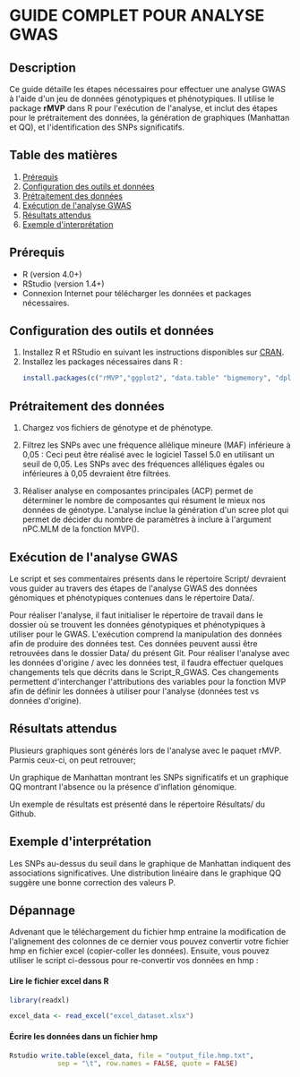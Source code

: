# GUIDE COMPLET POUR ANALYSE GWAS

## Description
Ce guide détaille les étapes nécessaires pour effectuer une analyse GWAS à l'aide d'un jeu de données génotypiques et phénotypiques. Il utilise le package **rMVP** dans R pour l'exécution de l'analyse, et inclut des étapes pour le prétraitement des données, la génération de graphiques (Manhattan et QQ), et l'identification des SNPs significatifs.

## Table des matières
1. [Prérequis](#prérequis)
2. [Configuration des outils et données](#configuration-des-outils-et-données)
3. [Prétraitement des données](#prétraitement-des-données)
4. [Exécution de l'analyse GWAS](#exécution-de-lanalyse-gwas)
5. [Résultats attendus](#résultats-attendus)
6. [Exemple d'interprétation](#exemple-dinterprétation)

## Prérequis
- R (version 4.0+)
- RStudio (version 1.4+)
- Connexion Internet pour télécharger les données et packages nécessaires.

## Configuration des outils et données
1. Installez R et RStudio en suivant les instructions disponibles sur [CRAN](https://cran.r-project.org/).
2. Installez les packages nécessaires dans R :
   ```r
   install.packages(c("rMVP","ggplot2", "data.table" "bigmemory", "dplyr", "readxl"))

## Prétraitement des données

1. Chargez vos fichiers de génotype et de phénotype.
2. Filtrez les SNPs avec une fréquence allélique mineure (MAF) inférieure à 0,05 :
  Ceci peut être réalisé avec le logiciel Tassel 5.0 en utilisant un seuil de 0,05. Les SNPs avec des fréquences alléliques égales ou inférieures à 0,05 devraient être filtrées.

4. Réaliser analyse en composantes principales (ACP) permet de déterminer le nombre de composantes qui résument le mieux nos données de génotype. L'analyse inclue la génération d'un scree plot qui permet de décider du nombre de paramètres à inclure à l'argument nPC.MLM de la fonction MVP().

## Exécution de l'analyse GWAS

Le script et ses commentaires présents dans le répertoire Script/ devraient vous guider au travers des étapes de l'analyse GWAS des données génomiques et phénotypiques contenues dans le répertoire Data/.

Pour réaliser l'analyse, il faut initialiser le répertoire de travail dans le dossier où se trouvent les données génotypiques et phénotypiques à utiliser pour le GWAS. 
L'exécution comprend la manipulation des données afin de produire des données test. Ces données peuvent aussi être retrouvées dans le dossier Data/ du présent Git.
Pour réaliser l'analyse avec les données d'origine / avec les données test, il faudra effectuer quelques changements tels que décrits dans le Script_R_GWAS. Ces changements permettent d'interchanger l'attributions des variables pour la fonction MVP afin de définir les données à utiliser pour l'analyse (données test vs données d'origine).

## Résultats attendus

Plusieurs graphiques sont générés lors de l'analyse avec le paquet rMVP. 
Parmis ceux-ci, on peut retrouver; 

Un graphique de Manhattan montrant les SNPs significatifs et un graphique QQ montrant l'absence ou la présence d'inflation génomique.


Un exemple de résultats est présenté dans le répertoire Résultats/ du Github.

## Exemple d'interprétation

Les SNPs au-dessus du seuil dans le graphique de Manhattan indiquent des associations significatives.
Une distribution linéaire dans le graphique QQ suggère une bonne correction des valeurs P.

## Dépannage ##
Advenant que le téléchargement du fichier hmp entraine la modification de l'alignement des colonnes de ce dernier vous pouvez convertir votre fichier hmp en fichier excel (copier-coller les données). Ensuite, vous pouvez utiliser le script ci-dessous pour re-convertir vos données en hmp :

#### Lire le fichier excel dans R ####
```r
library(readxl)

excel_data <- read_excel("excel_dataset.xlsx")
```

#### Écrire les données dans un fichier hmp ####
```r
Rstudio write.table(excel_data, file = "output_file.hmp.txt", 
            sep = "\t", row.names = FALSE, quote = FALSE)
```


